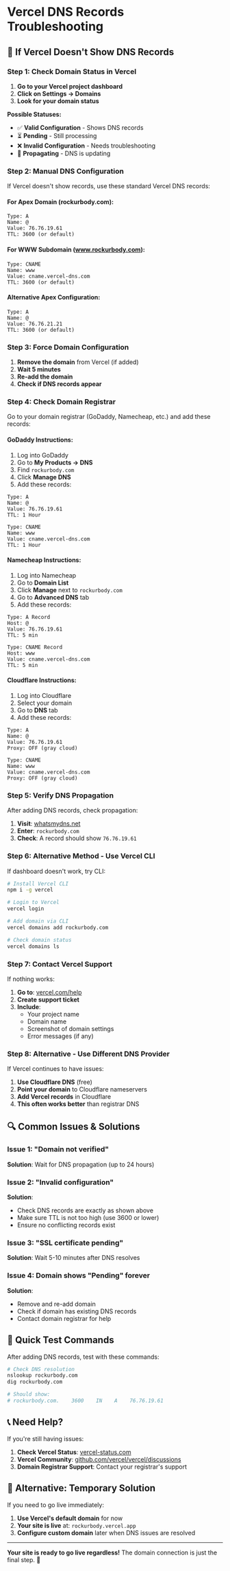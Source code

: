 # Vercel DNS Records Troubleshooting

## 🔧 If Vercel Doesn't Show DNS Records

### Step 1: Check Domain Status in Vercel

1. **Go to your Vercel project dashboard**
2. **Click on Settings → Domains**
3. **Look for your domain status**

**Possible Statuses:**
- ✅ **Valid Configuration** - Shows DNS records
- ⏳ **Pending** - Still processing
- ❌ **Invalid Configuration** - Needs troubleshooting
- 🔄 **Propagating** - DNS is updating

### Step 2: Manual DNS Configuration

If Vercel doesn't show records, use these standard Vercel DNS records:

#### For Apex Domain (rockurbody.com):
```
Type: A
Name: @
Value: 76.76.19.61
TTL: 3600 (or default)
```

#### For WWW Subdomain (www.rockurbody.com):
```
Type: CNAME
Name: www
Value: cname.vercel-dns.com
TTL: 3600 (or default)
```

#### Alternative Apex Configuration:
```
Type: A
Name: @
Value: 76.76.21.21
TTL: 3600 (or default)
```

### Step 3: Force Domain Configuration

1. **Remove the domain** from Vercel (if added)
2. **Wait 5 minutes**
3. **Re-add the domain**
4. **Check if DNS records appear**

### Step 4: Check Domain Registrar

Go to your domain registrar (GoDaddy, Namecheap, etc.) and add these records:

#### GoDaddy Instructions:
1. Log into GoDaddy
2. Go to **My Products → DNS**
3. Find `rockurbody.com`
4. Click **Manage DNS**
5. Add these records:

```
Type: A
Name: @
Value: 76.76.19.61
TTL: 1 Hour

Type: CNAME
Name: www
Value: cname.vercel-dns.com
TTL: 1 Hour
```

#### Namecheap Instructions:
1. Log into Namecheap
2. Go to **Domain List**
3. Click **Manage** next to `rockurbody.com`
4. Go to **Advanced DNS** tab
5. Add these records:

```
Type: A Record
Host: @
Value: 76.76.19.61
TTL: 5 min

Type: CNAME Record
Host: www
Value: cname.vercel-dns.com
TTL: 5 min
```

#### Cloudflare Instructions:
1. Log into Cloudflare
2. Select your domain
3. Go to **DNS** tab
4. Add these records:

```
Type: A
Name: @
Value: 76.76.19.61
Proxy: OFF (gray cloud)

Type: CNAME
Name: www
Value: cname.vercel-dns.com
Proxy: OFF (gray cloud)
```

### Step 5: Verify DNS Propagation

After adding DNS records, check propagation:

1. **Visit**: [whatsmydns.net](https://whatsmydns.net)
2. **Enter**: `rockurbody.com`
3. **Check**: A record should show `76.76.19.61`

### Step 6: Alternative Method - Use Vercel CLI

If dashboard doesn't work, try CLI:

```bash
# Install Vercel CLI
npm i -g vercel

# Login to Vercel
vercel login

# Add domain via CLI
vercel domains add rockurbody.com

# Check domain status
vercel domains ls
```

### Step 7: Contact Vercel Support

If nothing works:

1. **Go to**: [vercel.com/help](https://vercel.com/help)
2. **Create support ticket**
3. **Include**:
   - Your project name
   - Domain name
   - Screenshot of domain settings
   - Error messages (if any)

### Step 8: Alternative - Use Different DNS Provider

If Vercel continues to have issues:

1. **Use Cloudflare DNS** (free)
2. **Point your domain** to Cloudflare nameservers
3. **Add Vercel records** in Cloudflare
4. **This often works better** than registrar DNS

## 🔍 Common Issues & Solutions

### Issue 1: "Domain not verified"
**Solution**: Wait for DNS propagation (up to 24 hours)

### Issue 2: "Invalid configuration"
**Solution**: 
- Check DNS records are exactly as shown above
- Make sure TTL is not too high (use 3600 or lower)
- Ensure no conflicting records exist

### Issue 3: "SSL certificate pending"
**Solution**: Wait 5-10 minutes after DNS resolves

### Issue 4: Domain shows "Pending" forever
**Solution**:
- Remove and re-add domain
- Check if domain has existing DNS records
- Contact domain registrar for help

## 🎯 Quick Test Commands

After adding DNS records, test with these commands:

```bash
# Check DNS resolution
nslookup rockurbody.com
dig rockurbody.com

# Should show:
# rockurbody.com.    3600    IN    A    76.76.19.61
```

## 📞 Need Help?

If you're still having issues:

1. **Check Vercel Status**: [vercel-status.com](https://vercel-status.com)
2. **Vercel Community**: [github.com/vercel/vercel/discussions](https://github.com/vercel/vercel/discussions)
3. **Domain Registrar Support**: Contact your registrar's support

## 🚀 Alternative: Temporary Solution

If you need to go live immediately:

1. **Use Vercel's default domain** for now
2. **Your site is live** at: `rockurbody.vercel.app`
3. **Configure custom domain** later when DNS issues are resolved

---

**Your site is ready to go live regardless!** The domain connection is just the final step. 🚀
